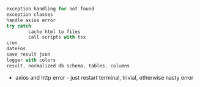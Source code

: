 ```ts
exception handling for not found
exception classes
handle axios error
try catch
        cache html to files
        call scripts with tsx
cron
dateFns
save result json
logger with colors
result, normalized db schema, tables, columns
```

- axios and http error - just restart terminal, trivial, otherwise nasty error